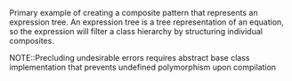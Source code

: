 Primary example of creating a composite pattern that represents an expression tree. An expression tree is a tree representation of an equation, so the expression will filter a class hierarchy by structuring individual composites. 

NOTE::Precluding undesirable errors requires abstract base class implementation that prevents undefined polymorphism upon compilation
